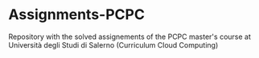 # Assignments-PCPC
Repository with the solved assignements of the PCPC master's course at Università degli Studi di Salerno (Curriculum Cloud Computing)
